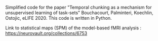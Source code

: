 Simplified code for the paper "Temporal chunking as a mechanism for unsupervised learning of task-sets" Bouchacourt, Palminteri, Koechlin, Ostojic, eLIFE 2020. This code is written in Python.

Link to statistical maps (SPM) of the model-based fMRI analysis : https://neurovault.org/collections/6753
